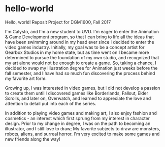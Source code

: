 # hello-world
Hello, world! Reposit Project for DGM1600, Fall 2017

I'm Calysto, and I'm a new student to UVU. I'm eager to enter the Animation & Game Development program, so that I can bring to life all the ideas that have been swimming around in my head ever since I decided to enter the video games industry. Initially, my goal was to be a concept artist for Gearbox Studios in my home state, but as time went on I became more determined to pursue the foundation of my own studio, and recognized that my art alone would not be enough to create a game. So, taking a chance, I decided to swap my Illustration degree for Animation just weeks before the fall semester, and I have had so much fun discovering the process behind my favorite art form.

Growing up, I was interested in video games, but I did not develop a passion to create them until I discovered games like Borderlands, Fallout, Elder Scrolls, and later on, Overwatch, and learned to appreciate the love and attention to detail put into each of the series.

In addition to playing video games and making art, I also enjoy fashion and cosmetics - an interest which first sprung from my interest in character design. Prior to my change in degree, I was on the path to becoming an illustrator, and I still love to draw; My favorite subjects to draw are monsters, robots, aliens, and surreal horror. I'm very excited to make some games and new friends along the way!
